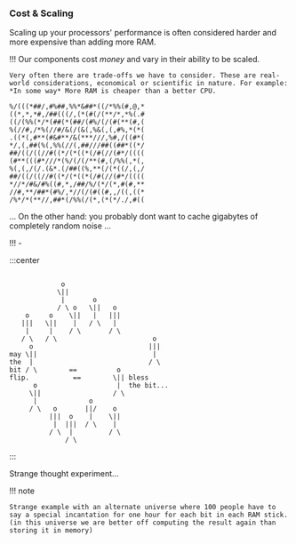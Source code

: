 
### Cost & Scaling

Scaling up your processors' performance is often considered harder and more expensive than adding more RAM. 

!!! Our components cost $money$ and vary in their ability to be scaled.

    Very often there are trade-offs we have to consider. These are real-world considerations, economical or scientific in nature. For example: *In some way* More RAM is cheaper than a better CPU.

```
%/(((*##/,#%##,%%*&##*((/*%%(#,@,*
((*,*,*#,/##(((/,(*(#(/(**/*,*%(.#
((/(%%(*/*(##(*(##/(#%/(/(#(**(#,(
%(//#,/*%(//#/&(/(&(,%&(,(,#%,*(*(
.((*(,#**(#&#**/&(***///,%#,/((#*(
*/,(,##(%(,%%(//(,##///##((##*((*/
##/((/((//#((*/(*((*(/#(//(#*/((((
(#**(((#*///*(%/(/(/**(#,(/%%(,*(,
%(,(,/(/.(&*.(/##((%,**(/(*((/,(,/
##/((/((//#((*/(*((*(/#(//(#*/((((
*//*/#&/#%((#,*,/##/%/(*/(*,#(#,**
//#,**/##*(#%/,*//(/(#((#,,/((,((*
/%*/*(**//,##*(/%%(/(*,(*(*/./,#((
```

... On the other hand: you probably dont want to cache gigabytes of completely random noise ... 

!!! - 

:::center
```
               
             o                        
            \||                       
             |       o                
            / \ o   \||   o           
    o     o    \||   |   |||          
   |||   \||    |   / \   |           
    |     |    / \       / \          
   / \   / \                        o 
     o                             |||
may \||                             | 
the  |                             / \
bit / \        ==          o          
flip.           ==        \|| bless   
      o                    |  the bit...
     \||                  / \         
      |             o                 
     / \   o       ||/    o           
          |||  o    |    \||          
           |  |||  / \    |           
          / \  |         / \          
              / \                     
```
:::
   
   
Strange thought experiment...

!!! note

    Strange example with an alternate universe where 100 people have to say a special incantation for one hour for each bit in each RAM stick. (in this universe we are better off computing the result again than storing it in memory)

